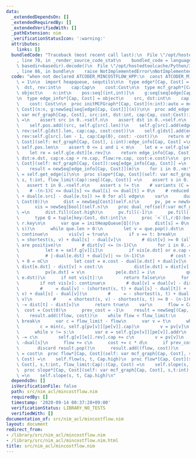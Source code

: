 ```yaml
---
data:
  _extendedDependsOn: []
  _extendedRequiredBy: []
  _extendedVerifiedWith: []
  _pathExtension: nim
  _verificationStatusIcon: ':warning:'
  attributes:
    links: []
  bundledCode: "Traceback (most recent call last):\n  File \"/opt/hostedtoolcache/Python/3.8.5/x64/lib/python3.8/site-packages/onlinejudge_verify/documentation/build.py\"\
    , line 70, in _render_source_code_stat\n    bundled_code = language.bundle(stat.path,\
    \ basedir=basedir).decode()\n  File \"/opt/hostedtoolcache/Python/3.8.5/x64/lib/python3.8/site-packages/onlinejudge_verify/languages/nim.py\"\
    , line 86, in bundle\n    raise NotImplementedError\nNotImplementedError\n"
  code: "when not declared ATCODER_MINCOSTFLOW_HPP:\n  const ATCODER_MINCOSTFLOW_HPP*\
    \ = 1\n\n  import heapqueue, sequtils\n\n  type edge*[Cap, Cost] = object\n  \
    \  dst, rev:int\n    cap:Cap\n    cost:Cost\n\n  type mcf_graph*[Cap, Cost] =\
    \ object\n    n:int\n    pos:seq[(int,int)]\n    g:seq[seq[edge[Cap, Cost]]]\n\
    \n  type edge_info*[Cap, Cost] = object\n    src, dst:int\n    cap, flow: Cap\n\
    \    cost: Cost\n\n  proc initMCFGraph*[Cap, Cost](n:int):auto = mcf_graph[Cap,\
    \ Cost](n:n, g:newSeq[seq[edge[Cap, Cost]]](n))\n\n  proc add_edge*[Cap, Cost](self:\
    \ var mcf_graph[Cap, Cost], src:int, dst:int, cap:Cap, cost:Cost):int {.discardable.}\
    \ =\n    assert src in 0..<self.n\n    assert dst in 0..<self.n\n    let m = self.pos.len\n\
    \    self.pos.add((src, self.g[src].len))\n    self.g[src].add(edge[Cap, Cost](dst:dst,\
    \ rev:self.g[dst].len, cap:cap, cost:cost))\n    self.g[dst].add(edge[Cap, Cost](dst:src,\
    \ rev:self.g[src].len - 1, cap:Cap(0), cost: -cost))\n    return m\n\n  proc get_edge*[Cap,\
    \ Cost](self: mcf_graph[Cap, Cost], i:int):edge_info[Cap, Cost] =\n    let m =\
    \ self.pos.len\n    assert 0 <= i and i < m\n    let e = self.g[self.pos[i][0]][self.pos[i][1]]\n\
    \    let re = self.g[e.dst][e.rev]\n    return edge_info[Cap, Cost](src:self.pos[i][0],\
    \ dst:e.dst, cap:e.cap + re.cap, flow:re.cap, cost:e.cost)\n\n  proc edges*[Cap,\
    \ Cost](self: mcf_graph[Cap, Cost]):seq[edge_info[Cap, Cost]] =\n    let m = self.pos.len\n\
    \    result = newSeq[edge_info[Cap, Cost]](m)\n    for i in 0..<m:\n      result[i]\
    \ = self.get_edge(i)\n\n  proc slope*[Cap, Cost](self: var mcf_graph[Cap, Cost],\
    \ s, t:int, flow_limit:Cap):seq[(Cap, Cost)] =\n    assert s in 0..<self.n\n \
    \   assert t in 0..<self.n\n    assert s != t\n    # variants (C = maxcost):\n\
    \    # -(n-1)C <= dual[s] <= dual[i] <= dual[t] = 0\n    # reduced cost (= e.cost\
    \ + dual[e.src] - dual[e.to]) >= 0 for all edge\n    var\n      dual = newSeqWith(self.n,\
    \ Cost(0))\n      dist = newSeq[Cost](self.n)\n      pv, pe = newSeq[int](self.n)\n\
    \      vis = newSeq[bool](self.n)\n    proc dual_ref(self:var mcf_graph[Cap, Cost]):bool\
    \ =\n      dist.fill(Cost.high)\n      pv.fill(-1)\n      pe.fill(-1)\n      vis.fill(false)\n\
    \      type Q = tuple[key:Cost, dst:int]\n      proc `<`(l,r:Q):bool = l.key <\
    \ r.key\n\n      var que = initHeapQueue[Q]()\n      dist[s] = 0\n      que.push((Cost(0),\
    \ s))\n      while que.len > 0:\n        let v = que.pop().dst\n        if vis[v]:\
    \ continue\n        vis[v] = true\n        if v == t: break\n        # dist[v]\
    \ = shortest(s, v) + dual[s] - dual[v]\n        # dist[v] >= 0 (all reduced cost\
    \ are positive)\n        # dist[v] <= (n-1)C\n        for i in 0..<self.g[v].len:\n\
    \          let e = self.g[v][i]\n          if vis[e.dst] or e.cap == 0: continue\n\
    \          # |-dual[e.dst] + dual[v]| <= (n-1)C\n          # cost <= C - -(n-1)C\
    \ + 0 = nC\n          let cost = e.cost - dual[e.dst] + dual[v]\n          if\
    \ dist[e.dst] - dist[v] > cost:\n            dist[e.dst] = dist[v] + cost\n  \
    \          pv[e.dst] = v\n            pe[e.dst] = i\n            que.push((dist[e.dst],\
    \ e.dst))\n      if not vis[t]:\n        return false\n\n      for v in 0..<self.n:\n\
    \        if not vis[v]: continue\n        # dual[v] = dual[v] - dist[t] + dist[v]\n\
    \        #     = dual[v] - (shortest(s, t) + dual[s] - dual[t]) + (shortest(s,\
    \ v) + dual[s] - dual[v])\n        #     = - shortest(s, t) + dual[t] + shortest(s,\
    \ v)\n        #     = shortest(s, v) - shortest(s, t) >= 0 - (n-1)C\n        dual[v]\
    \ -= dist[t] - dist[v]\n      return true\n    var\n      flow = Cap(0)\n    \
    \  cost = Cost(0)\n      prev_cost = -1\n    result = newSeq[(Cap, Cost)]()\n\
    \    result.add((flow, cost))\n    while flow < flow_limit:\n      if not self.dual_ref():\
    \ break\n      var c = flow_limit - flow\n      var v = t\n      while v != s:\n\
    \        c = min(c, self.g[pv[v]][pe[v]].cap)\n        v = pv[v]\n      v = t\n\
    \      while v != s:\n        var e = self.g[pv[v]][pe[v]].addr\n        e[].cap\
    \ -= c\n        self.g[v][e[].rev].cap += c\n        v = pv[v]\n      let d =\
    \ -dual[s]\n      flow += c\n      cost += c * d\n      if prev_cost == d:\n \
    \       discard result.pop()\n      result.add((flow, cost))\n      prev_cost\
    \ = cost\n  proc flow*[Cap, Cost](self: var mcf_graph[Cap, Cost], s,t:int):(Cap,\
    \ Cost) =\n    self.flow(s, t, Cap.high)\n  proc flow*[Cap, Cost](self: var mcf_graph[Cap,\
    \ Cost], s,t:int, flow_limit:Cap):(Cap, Cost) =\n    self.slope(s, t, flow_limit)[^1]\n\
    \  proc slope*[Cap, Cost](self: var mcf_graph[Cap, Cost], s,t:int):seq[(Cap, Cost)]\
    \ =\n    self.slope(s, t, Cap.high)\n"
  dependsOn: []
  isVerificationFile: false
  path: src/nim_acl/mincostflow.nim
  requiredBy: []
  timestamp: '2020-09-14 00:37:28+09:00'
  verificationStatus: LIBRARY_NO_TESTS
  verifiedWith: []
documentation_of: src/nim_acl/mincostflow.nim
layout: document
redirect_from:
- /library/src/nim_acl/mincostflow.nim
- /library/src/nim_acl/mincostflow.nim.html
title: src/nim_acl/mincostflow.nim
---
```

